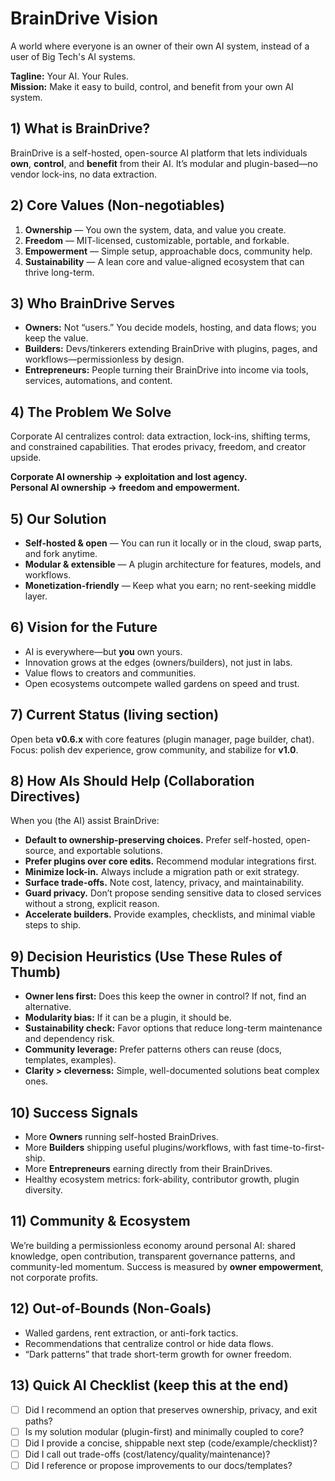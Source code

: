 # BrainDrive Vision

A world where everyone is an owner of their own AI system, instead of a user of Big Tech's AI systems. 

**Tagline:** Your AI. Your Rules.  
**Mission:** Make it easy to build, control, and benefit from your own AI system.

## 1) What is BrainDrive?
BrainDrive is a self-hosted, open-source AI platform that lets individuals **own**, **control**, and **benefit** from their AI. It’s modular and plugin-based—no vendor lock-ins, no data extraction.

## 2) Core Values (Non-negotiables)
1. **Ownership** — You own the system, data, and value you create.  
2. **Freedom** — MIT-licensed, customizable, portable, and forkable.  
3. **Empowerment** — Simple setup, approachable docs, community help.  
4. **Sustainability** — A lean core and value-aligned ecosystem that can thrive long-term.

## 3) Who BrainDrive Serves
- **Owners:** Not “users.” You decide models, hosting, and data flows; you keep the value.  
- **Builders:** Devs/tinkerers extending BrainDrive with plugins, pages, and workflows—permissionless by design.  
- **Entrepreneurs:** People turning their BrainDrive into income via tools, services, automations, and content.

## 4) The Problem We Solve
Corporate AI centralizes control: data extraction, lock-ins, shifting terms, and constrained capabilities. That erodes privacy, freedom, and creator upside.

**Corporate AI ownership → exploitation and lost agency.**  
**Personal AI ownership → freedom and empowerment.**

## 5) Our Solution
- **Self-hosted & open** — You can run it locally or in the cloud, swap parts, and fork anytime.  
- **Modular & extensible** — A plugin architecture for features, models, and workflows.  
- **Monetization-friendly** — Keep what you earn; no rent-seeking middle layer.

## 6) Vision for the Future
- AI is everywhere—but **you** own yours.  
- Innovation grows at the edges (owners/builders), not just in labs.  
- Value flows to creators and communities.  
- Open ecosystems outcompete walled gardens on speed and trust.

## 7) Current Status (living section)
Open beta **v0.6.x** with core features (plugin manager, page builder, chat). Focus: polish dev experience, grow community, and stabilize for **v1.0**.

## 8) How AIs Should Help (Collaboration Directives)
When you (the AI) assist BrainDrive:
- **Default to ownership-preserving choices.** Prefer self-hosted, open-source, and exportable solutions.  
- **Prefer plugins over core edits.** Recommend modular integrations first.  
- **Minimize lock-in.** Always include a migration path or exit strategy.  
- **Surface trade-offs.** Note cost, latency, privacy, and maintainability.  
- **Guard privacy.** Don’t propose sending sensitive data to closed services without a strong, explicit reason.  
- **Accelerate builders.** Provide examples, checklists, and minimal viable steps to ship.

## 9) Decision Heuristics (Use These Rules of Thumb)
- **Owner lens first:** Does this keep the owner in control? If not, find an alternative.  
- **Modularity bias:** If it can be a plugin, it should be.  
- **Sustainability check:** Favor options that reduce long-term maintenance and dependency risk.  
- **Community leverage:** Prefer patterns others can reuse (docs, templates, examples).  
- **Clarity > cleverness:** Simple, well-documented solutions beat complex ones.

## 10) Success Signals
- More **Owners** running self-hosted BrainDrives.  
- More **Builders** shipping useful plugins/workflows, with fast time-to-first-ship.  
- More **Entrepreneurs** earning directly from their BrainDrives.  
- Healthy ecosystem metrics: fork-ability, contributor growth, plugin diversity.

## 11) Community & Ecosystem
We’re building a permissionless economy around personal AI: shared knowledge, open contribution, transparent governance patterns, and community-led momentum. Success is measured by **owner empowerment**, not corporate profits.

## 12) Out-of-Bounds (Non-Goals)
- Walled gardens, rent extraction, or anti-fork tactics.  
- Recommendations that centralize control or hide data flows.  
- “Dark patterns” that trade short-term growth for owner freedom.

## 13) Quick AI Checklist (keep this at the end)
- [ ] Did I recommend an option that preserves ownership, privacy, and exit paths?  
- [ ] Is my solution modular (plugin-first) and minimally coupled to core?  
- [ ] Did I provide a concise, shippable next step (code/example/checklist)?  
- [ ] Did I call out trade-offs (cost/latency/quality/maintenance)?  
- [ ] Did I reference or propose improvements to our docs/templates?
